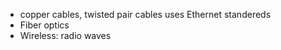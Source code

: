 - copper cables, twisted pair cables uses Ethernet standereds
- Fiber optics
- Wireless: radio waves